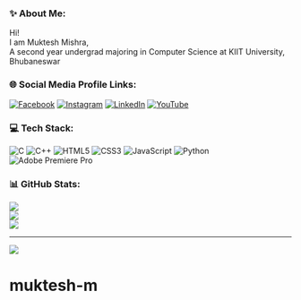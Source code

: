 ### ✨ About Me:
Hi!<br>I am Muktesh Mishra,
<br>A second year undergrad majoring in Computer Science at KIIT University, Bhubaneswar<br>


### 🌐 Social Media Profile Links:
[![Facebook](https://img.shields.io/badge/Facebook-%231877F2.svg?logo=Facebook&logoColor=white)](https://facebook.com/https://www.facebook.com/som.muktesh) [![Instagram](https://img.shields.io/badge/Instagram-%23E4405F.svg?logo=Instagram&logoColor=white)](https://instagram.com/https://www.instagram.com/som._.muktesh/) [![LinkedIn](https://img.shields.io/badge/LinkedIn-%230077B5.svg?logo=linkedin&logoColor=white)](https://linkedin.com/in/https://www.linkedin.com/in/muktesh-mishra-904631233/) [![YouTube](https://img.shields.io/badge/YouTube-%23FF0000.svg?logo=YouTube&logoColor=white)](https://youtube.com/c/https://www.youtube.com/channel/UCYp-Hp8UFTOoAsV4CtCDE_A) 

### 💻 Tech Stack:
![C](https://img.shields.io/badge/c-%2300599C.svg?style=for-the-badge&logo=c&logoColor=white) ![C++](https://img.shields.io/badge/c++-%2300599C.svg?style=for-the-badge&logo=c%2B%2B&logoColor=white) ![HTML5](https://img.shields.io/badge/html5-%23E34F26.svg?style=for-the-badge&logo=html5&logoColor=white) ![CSS3](https://img.shields.io/badge/css3-%231572B6.svg?style=for-the-badge&logo=css3&logoColor=white) ![JavaScript](https://img.shields.io/badge/javascript-%23323330.svg?style=for-the-badge&logo=javascript&logoColor=%23F7DF1E) ![Python](https://img.shields.io/badge/python-3670A0?style=for-the-badge&logo=python&logoColor=ffdd54) ![Adobe Premiere Pro](https://img.shields.io/badge/Adobe%20Premiere%20Pro-9999FF.svg?style=for-the-badge&logo=Adobe%20Premiere%20Pro&logoColor=white)
### 📊 GitHub Stats:
![](https://github-readme-stats.vercel.app/api?username=muktesh-m&theme=dark&hide_border=false&include_all_commits=false&count_private=false)<br/>
![](https://github-readme-streak-stats.herokuapp.com/?user=muktesh-m&theme=dark&hide_border=false)<br/>
![](https://github-readme-stats.vercel.app/api/top-langs/?username=muktesh-m&theme=dark&hide_border=false&include_all_commits=false&count_private=false&layout=compact)



---
[![](https://visitcount.itsvg.in/api?id=muktesh-m&icon=0&color=0)](https://visitcount.itsvg.in)
# muktesh-m
